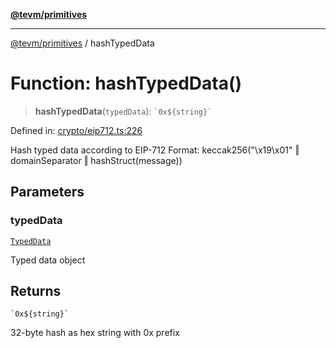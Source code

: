 [**@tevm/primitives**](../README.md)

***

[@tevm/primitives](../globals.md) / hashTypedData

# Function: hashTypedData()

> **hashTypedData**(`typedData`): `` `0x${string}` ``

Defined in: [crypto/eip712.ts:226](https://github.com/evmts/primitives/blob/main/src/crypto/eip712.ts#L226)

Hash typed data according to EIP-712
Format: keccak256("\x19\x01" ‖ domainSeparator ‖ hashStruct(message))

## Parameters

### typedData

[`TypedData`](../interfaces/TypedData.md)

Typed data object

## Returns

`` `0x${string}` ``

32-byte hash as hex string with 0x prefix
